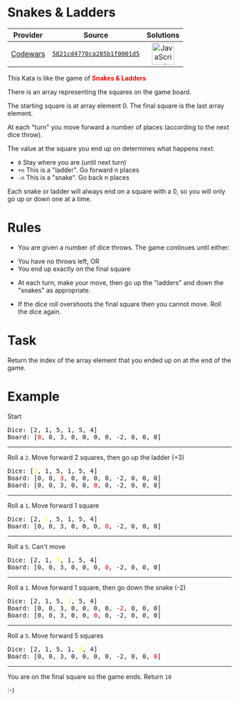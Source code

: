 [_metadata_:generated]: - "true"

# Snakes & Ladders

<!-- INFO TABLE BEGIN -->

| Provider                                        | Source                                                                               | Solutions                                                                                                                                                    |
| :---------------------------------------------: | :----------------------------------------------------------------------------------: | :----------------------------------------------------------------------------------------------------------------------------------------------------------: |
| [Codewars](../../../docs/providers/Codewars.md) | [`5821cd4770ca285b1f0001d5`](https://www.codewars.com/kata/5821cd4770ca285b1f0001d5) | [<img src="https://res.cloudinary.com/rascaltwo/image/upload/v1631924076/javascript_ehszr7.svg" alt="JavaScript" title="JavaScript" width="50" />](solve.js) |

<!-- INFO TABLE END -->

This Kata is like the game of <span style="font-weight:bold;color:red">Snakes & Ladders</span>

There is an array representing the squares on the game board.

The starting square is at array element 0. The final square is the last array element.

At each "turn" you move forward a number of places (according to the next dice throw). 

The value at the square you end up on determines what happens next:

* ```0``` Stay where you are (until next turn)
* ```+n``` This is a "ladder". Go forward n places
* ```-n``` This is a "snake". Go back n places

Each snake or ladder will always end on a square with a 0, so you will only go up or down one at a time.

# Rules

* You are given a number of dice throws. The game continues until either:
 - You have no throws left, OR
 - You end up exactly on the final square
 

* At each turn, make your move, then go up the "ladders" and down the "snakes" as appropriate.


* If the dice roll overshoots the final square then you cannot move. Roll the dice again.

# Task

Return the index of the array element that you ended up on at the end of the game.

# Example

Start
<pre>
Dice: [2, 1, 5, 1, 5, 4]
Board: [<span style="color:red">0</span>, 0, 3, 0, 0, 0, 0, -2, 0, 0, 0]
</pre>
<hr>

Roll a ```2```. Move forward 2 squares, then go up the ladder (+3)
<pre>
Dice: [<span style="color:yellow">2</span>, 1, 5, 1, 5, 4]
Board: [0, 0, <span style="color:red">3</span>, 0, 0, 0, 0, -2, 0, 0, 0]              
Board: [0, 0, 3, 0, 0, <span style="color:red">0</span>, 0, -2, 0, 0, 0]              
</pre>
<hr>

Roll a ```1```. Move forward 1 square
<pre>
Dice: [2, <span style="color:yellow">1</span>, 5, 1, 5, 4]
Board: [0, 0, 3, 0, 0, 0, <span style="color:red">0</span>, -2, 0, 0, 0]              
</pre>
<hr>

Roll a ```5```. Can't move
<pre>
Dice: [2, 1, <span style="color:yellow">5</span>, 1, 5, 4]
Board: [0, 0, 3, 0, 0, 0, <span style="color:red">0</span>, -2, 0, 0, 0]              
</pre>
<hr>

Roll a ```1```. Move forward 1 square, then go down the snake (-2)
<pre>
Dice: [2, 1, 5, <span style="color:yellow">1</span>, 5, 4]
Board: [0, 0, 3, 0, 0, 0, 0, <span style="color:red">-2</span>, 0, 0, 0]              
Board: [0, 0, 3, 0, 0, <span style="color:red">0</span>, 0, -2, 0, 0, 0]              
</pre>
<hr>

Roll a ```5```. Move forward 5 squares
<pre>
Dice: [2, 1, 5, 1, <span style="color:yellow">5</span>, 4]            
Board: [0, 0, 3, 0, 0, 0, 0, -2, 0, 0, <span style="color:red">0</span>]              
</pre>
<hr>

You are on the final square so the game ends. Return ```10```

:-)





